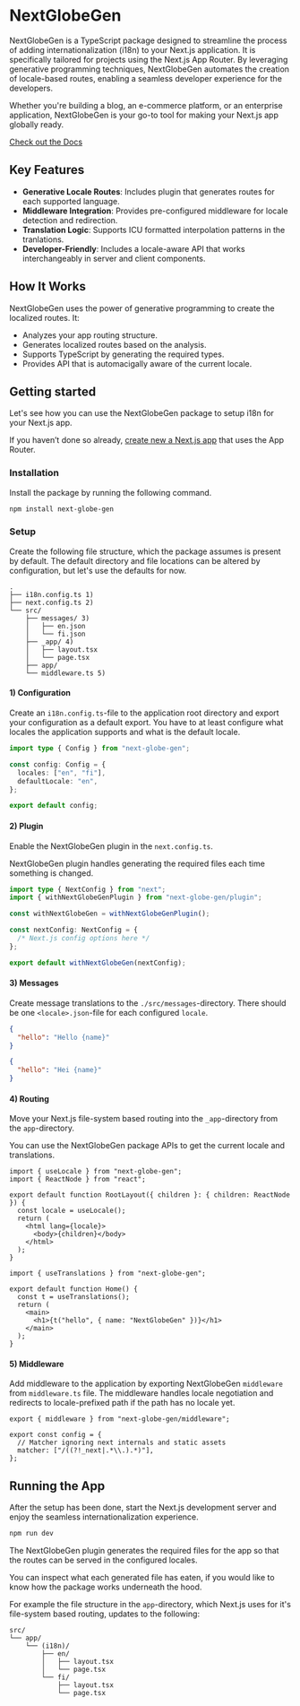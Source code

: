 # NextGlobeGen

NextGlobeGen is a TypeScript package designed to streamline the process of adding internationalization (i18n) to your Next.js application. It is specifically tailored for projects using the Next.js App Router. By leveraging generative programming techniques, NextGlobeGen automates the creation of locale-based routes, enabling a seamless developer experience for the developers.

Whether you're building a blog, an e-commerce platform, or an enterprise application, NextGlobeGen is your go-to tool for making your Next.js app globally ready.

[Check out the Docs](https://jon1vk.github.io/NextGlobeGen/)

## Key Features

- **Generative Locale Routes**: Includes plugin that generates routes for each supported language.
- **Middleware Integration**: Provides pre-configured middleware for locale detection and redirection.
- **Translation Logic**: Supports ICU formatted interpolation patterns in the tranlations.
- **Developer-Friendly**: Includes a locale-aware API that works interchangeably in server and client components.

## How It Works

NextGlobeGen uses the power of generative programming to create the localized routes. It:

- Analyzes your app routing structure.
- Generates localized routes based on the analysis.
- Supports TypeScript by generating the required types.
- Provides API that is automacigally aware of the current locale.

## Getting started

Let's see how you can use the NextGlobeGen package to setup i18n for your Next.js app.

If you haven’t done so already, [create new a Next.js app](https://nextjs.org/docs/app/getting-started/installation) that uses the App Router.

### Installation

Install the package by running the following command.

```bash
npm install next-globe-gen
```

### Setup

Create the following file structure, which the package assumes is present by default. The default directory and file locations can be altered by configuration, but let's use the defaults for now.

```
.
├── i18n.config.ts 1)
├── next.config.ts 2)
└── src/
    ├── messages/ 3)
    │   ├── en.json
    │   └── fi.json
    ├── _app/ 4)
    │   ├── layout.tsx
    │   └── page.tsx
    ├── app/
    └── middleware.ts 5)
```

#### 1) Configuration

Create an `i18n.config.ts`-file to the application root directory and export your configuration as a default export. You have to at least configure what locales the application supports and what is the default locale.

```ts
import type { Config } from "next-globe-gen";

const config: Config = {
  locales: ["en", "fi"],
  defaultLocale: "en",
};

export default config;
```

#### 2) Plugin

Enable the NextGlobeGen plugin in the `next.config.ts`.

NextGlobeGen plugin handles generating the required files each time something is changed.

```ts
import type { NextConfig } from "next";
import { withNextGlobeGenPlugin } from "next-globe-gen/plugin";

const withNextGlobeGen = withNextGlobeGenPlugin();

const nextConfig: NextConfig = {
  /* Next.js config options here */
};

export default withNextGlobeGen(nextConfig);
```

#### 3) Messages

Create message translations to the `./src/messages`-directory. There should be one `<locale>.json`-file for each configured `locale`.

```json
{
  "hello": "Hello {name}"
}
```

```json
{
  "hello": "Hei {name}"
}
```

#### 4) Routing

Move your Next.js file-system based routing into the `_app`-directory from the `app`-directory.

You can use the NextGlobeGen package APIs to get the current locale and translations.

```tsx
import { useLocale } from "next-globe-gen";
import { ReactNode } from "react";

export default function RootLayout({ children }: { children: ReactNode }) {
  const locale = useLocale();
  return (
    <html lang={locale}>
      <body>{children}</body>
    </html>
  );
}
```

```tsx
import { useTranslations } from "next-globe-gen";

export default function Home() {
  const t = useTranslations();
  return (
    <main>
      <h1>{t("hello", { name: "NextGlobeGen" })}</h1>
    </main>
  );
}
```

#### 5) Middleware

Add middleware to the application by exporting NextGlobeGen `middleware` from `middleware.ts` file. The middleware handles locale negotiation and redirects to locale-prefixed path if the path has no locale yet.

```tsx
export { middleware } from "next-globe-gen/middleware";

export const config = {
  // Matcher ignoring next internals and static assets
  matcher: ["/((?!_next|.*\\.).*)"],
};
```

## Running the App

After the setup has been done, start the Next.js development server and enjoy the seamless internationalization experience.

```bash
npm run dev
```

The NextGlobeGen plugin generates the required files for the app so that the routes can be served in the configured locales.

You can inspect what each generated file has eaten, if you would like to know how the package works underneath the hood.

For example the file structure in the `app`-directory, which Next.js uses for it's file-system based routing, updates to the following:

```
src/
└── app/
    └── (i18n)/
        ├── en/
        │   ├── layout.tsx
        │   └── page.tsx
        └── fi/
            ├── layout.tsx
            └── page.tsx
```
